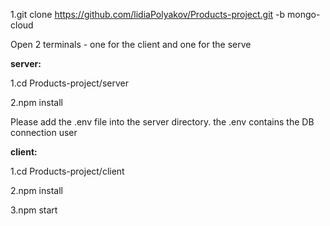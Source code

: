 1.git clone https://github.com/lidiaPolyakov/Products-project.git -b mongo-cloud 

Open 2 terminals - one for the client and one for the serve

**server:**

1.cd Products-project/server

2.npm install

Please add the .env file into the server directory.
the .env contains the DB connection user


**client:**

1.cd Products-project/client

2.npm install

3.npm start
